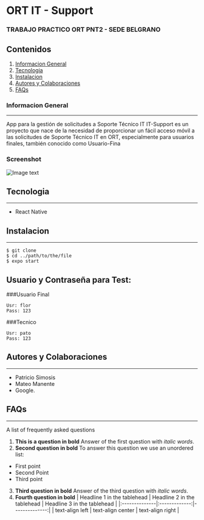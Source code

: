 # ORT IT - Support
### TRABAJO PRACTICO ORT PNT2 - SEDE BELGRANO



## Contenidos
1. [Informacion General](#general-info)
2. [Tecnologia](#technologies)
3. [Instalacion](#installation)
4. [Autores y Colaboraciones](#collaboration)
5. [FAQs](#faqs)

### Informacion General
***
App para la gestión de solicitudes a Soporte Técnico IT
IT-Support es un proyecto que nace de la necesidad de proporcionar un fácil acceso móvil a las solicitudes de Soporte Técnico IT en ORT, especialmente para usuarios finales, también conocido como Usuario-Fina
 
### Screenshot
![Image text](https://marvel-live.freetls.fastly.net/canvas/2022/10/50a6642c2dbe43fa9d28db38b4a63259?dpr=1.25&fake=.png&fit=bounds&height=1440&quality=95&width=1280)

## Tecnologia
***
* React Native 

## Instalacion
***
```
$ git clone 
$ cd ../path/to/the/file
$ expo start
```

## Usuario y Contraseña para Test:

###Usuario Final
```
Usr: flor
Pass: 123
```
###Tecnico
```
Usr: pato
Pass: 123
```
## Autores y Colaboraciones
***
- Patricio Simosis
- Mateo Manente
- Google.


## FAQs
***
A list of frequently asked questions
1. **This is a question in bold**
Answer of the first question with _italic words_. 
2. __Second question in bold__ 
To answer this question we use an unordered list:
* First point
* Second Point
* Third point
3. **Third question in bold**
Answer of the third question with *italic words*.
4. **Fourth question in bold**
| Headline 1 in the tablehead | Headline 2 in the tablehead | Headline 3 in the tablehead |
|:--------------|:-------------:|--------------:|
| text-align left | text-align center | text-align right |
